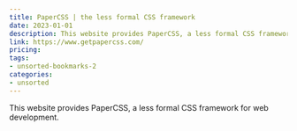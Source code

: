 ```yaml
---
title: PaperCSS | the less formal CSS framework
date: 2023-01-01
description: This website provides PaperCSS, a less formal CSS framework for web development.
link: https://www.getpapercss.com/
pricing: 
tags: 
- unsorted-bookmarks-2 
categories: 
- unsorted 
---
```


This website provides PaperCSS, a less formal CSS framework for web development.
